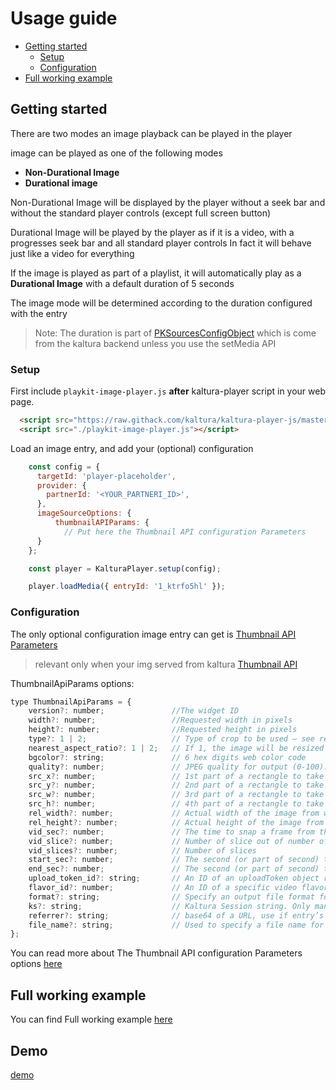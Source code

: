 # Usage guide

- [Getting started](#getting-started)
  - [Setup](#setup)
  - [Configuration](#Configuration)
- [Full working example](https://github.com/kaltura/playkit-js-image-player/tree/master/demo)

[comment]: <> ([PKSourcesConfigObject]&#40;https://github.com/kaltura/playkit-js/blob/master/docs/configuration.md#type-pksourcesconfigobject&#41;)
## Getting started

There are two modes an image playback can be played in the player

image can be played as one of the following modes

- **Non-Durational Image**
- **Durational image**

Non-Durational Image will be displayed by the player without a seek bar and without the standard player controls (except full screen button)

Durational Image will be played by the player as if it is a video, 
with a progresses seek bar and all standard player controls
In fact it will behave just like a video for everything

If the image is played as part of a playlist, it will automatically play as a **Durational Image** with a default duration of 5 seconds

The image mode will be determined according to the duration configured with the entry

> Note: The duration is part of [PKSourcesConfigObject](https://github.com/kaltura/playkit-js/blob/master/docs/configuration.md#type-pksourcesconfigobject&#41;) which is come from the kaltura backend unless you use the setMedia API

### Setup

First include `playkit-image-player.js` **after** kaltura-player script in your web page.

```html
  <script src="https://raw.githack.com/kaltura/kaltura-player-js/master/dist/kaltura-ovp-player.js"></script>
  <script src="./playkit-image-player.js"></script>
```

Load an image entry, and add your (optional) configuration

```js
    const config = {
      targetId: 'player-placeholder',
      provider: {
        partnerId: '<YOUR_PARTNERI_ID>',
      },
      imageSourceOptions: {
          thumbnailAPIParams: {
            // Put here the Thumbnail API configuration Parameters
      }
    };

    const player = KalturaPlayer.setup(config);

    player.loadMedia({ entryId: '1_ktrfo5hl' });
```

### Configuration

The only optional configuration image entry can get is  [Thumbnail API Parameters](https://developer.kaltura.com/api-docs/Engage_and_Publish/kaltura-thumbnail-api.html)

> relevant only when your img served from kaltura [Thumbnail API](https://developer.kaltura.com/api-docs/Engage_and_Publish/kaltura-thumbnail-api.html)

ThumbnailApiParams options:

```js
type ThumbnailApiParams = {
    version?: number;               //The widget ID
    width?: number;                 //Requested width in pixels
    height?: number;                //Requested height in pixels
    type?: 1 | 2;                   // Type of crop to be used – see remarks below
    nearest_aspect_ratio?: 1 | 2;   // If 1, the image will be resized to nearest aspect ratio (based on the original image/video), and only then cropped to the desired dimensions. This will override the type parameter
    bgcolor?: string;               // 6 hex digits web color code
    quality?: number;               // JPEG quality for output (0-100). The default is 75
    src_x?: number;                 // 1st part of a rectangle to take from original picture
    src_y?: number;                 // 2nd part of a rectangle to take from original picture
    src_w?: number;                 // 3rd part of a rectangle to take from original picture
    src_h?: number;                 // 4th part of a rectangle to take from original picture
    rel_width?: number;             // Actual width of the image from which the src_* parameters were taken
    rel_height?: number;            // Actual height of the image from which the src_* parameters were taken
    vid_sec?: number;               // The time to snap a frame from the video (to get a specific frame # use; second=frame/(durationSec * FPS)
    vid_slice?: number;             // Number of slice out of number of slices
    vid_slices?: number;            // Number of slices
    start_sec?: number;             // The second (or part of second) to begin extracting the slices stripe from (e.g. to avoid black frame in videos that begin with fade to black, set start_sec to the second that is after the black transition). This param defaults to 0 if t set or invalid. If start_sec will be set to a higher number than end_sec, the API will return 404 error.
    end_sec?: number;               // The second (or part of second) to stop extracting slices at (e.g. to create a stripe animation that is smooth but only contains few frames, use this parameter to only extract a short segment of your video instead of extracting slices across the entire video). This param defaults to the duration of the video if t provided or set to invalid value.
    upload_token_id?: string;       // An ID of an uploadToken object representing a file that was recently uploaded (upload tokens are invalid after 2 weeks) to generate the image from
    flavor_id?: number;             // An ID of a specific video flavor to generate the image from
    format?: string;                // Specify an output file format for the generated image. Supported values are?: JPG, JPEG, JXR, PNG, PNG8/24/32/48/64, BMP, GIF, TIF, PSD, and PDF.
    ks?: string;                    // Kaltura Session string. Only mandatory if the account is configured to require session on thumbnails request
    referrer?: string;              // base64 of a URL, use if entry’s thumbnail access control is set to force domain
    file_name?: string;             // Used to specify a file name for the generated image. Must be the last parameter on the list to generate a URL that ends with a filename.extension
};
```

You can read more about The Thumbnail API configuration Parameters options [here](https://developer.kaltura.com/api-docs/Engage_and_Publish/kaltura-thumbnail-api.html)

## Full working example

You can find Full working example [here](https://github.com/kaltura/playkit-js-image-player/blob/master/demo/index.html)

## Demo

[demo](https://kaltura.github.io/playkit-js-image-player/demo/index.html)